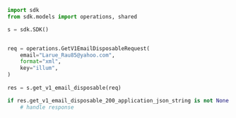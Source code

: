 <!-- Start SDK Example Usage -->
```python
import sdk
from sdk.models import operations, shared

s = sdk.SDK()


req = operations.GetV1EmailDisposableRequest(
    email="Larue_Rau85@yahoo.com",
    format="xml",
    key="illum",
)
    
res = s.get_v1_email_disposable(req)

if res.get_v1_email_disposable_200_application_json_string is not None:
    # handle response
```
<!-- End SDK Example Usage -->